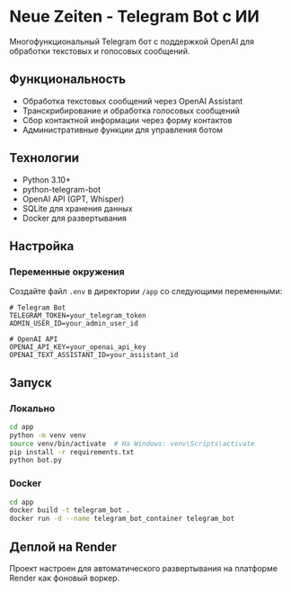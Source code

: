 # Neue Zeiten - Telegram Bot с ИИ

Многофункциональный Telegram бот с поддержкой OpenAI для обработки текстовых и голосовых сообщений.

## Функциональность

- Обработка текстовых сообщений через OpenAI Assistant
- Транскрибирование и обработка голосовых сообщений
- Сбор контактной информации через форму контактов
- Административные функции для управления ботом

## Технологии

- Python 3.10+
- python-telegram-bot
- OpenAI API (GPT, Whisper)
- SQLite для хранения данных
- Docker для развертывания

## Настройка

### Переменные окружения

Создайте файл `.env` в директории `/app` со следующими переменными:

```
# Telegram Bot
TELEGRAM_TOKEN=your_telegram_token
ADMIN_USER_ID=your_admin_user_id

# OpenAI API
OPENAI_API_KEY=your_openai_api_key
OPENAI_TEXT_ASSISTANT_ID=your_assistant_id
```

## Запуск

### Локально

```bash
cd app
python -m venv venv
source venv/bin/activate  # На Windows: venv\Scripts\activate
pip install -r requirements.txt
python bot.py
```

### Docker

```bash
cd app
docker build -t telegram_bot .
docker run -d --name telegram_bot_container telegram_bot
```

## Деплой на Render

Проект настроен для автоматического развертывания на платформе Render как фоновый воркер.
